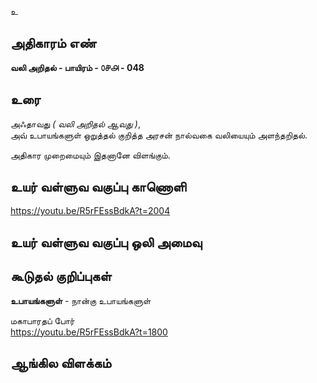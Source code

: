 உ


## அதிகாரம் எண்

**வலி அறிதல் - பாயிரம் - ௦௪௮ - 048**

## உரை

அஃதாவது _( வலி அறிதல் ஆவது )_,  
அவ் உபாயங்களுள் ஒறுத்தல் குறித்த அரசன் நால்வகை வலியையும் அளந்தறிதல்.  

அதிகார முறைமையும் இதனானே விளங்கும்.

## உயர் வள்ளுவ வகுப்பு காணொளி

https://youtu.be/R5rFEssBdkA?t=2004

## உயர் வள்ளுவ வகுப்பு ஒலி அமைவு 


## கூடுதல் குறிப்புகள்  

**உபாயங்களுள்** - நான்கு  உபாயங்களுள்  

மகாபாரதப் போர்  
https://youtu.be/R5rFEssBdkA?t=1800

## ஆங்கில விளக்கம்

